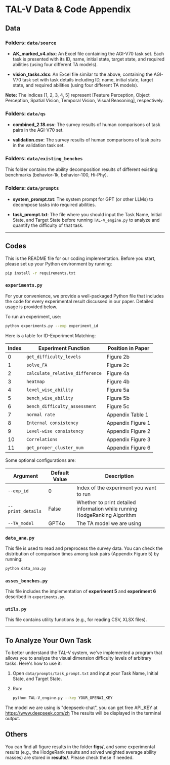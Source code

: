 # TAL-V Data & Code Appendix

## Data

### Folders: `data/source`

- **AK_marked_v4.xlsx**: An Excel file containing the AGI-V70 task set. Each task is presented with its ID, name, initial state, target state, and required abilities (using four different TA models).
  
- **vision_tasks.xlsx**: An Excel file similar to the above, containing the AGI-V70 task set with task details including ID, name, initial state, target state, and required abilities (using four different TA models).

**Note:** The indices [1, 2, 3, 4, 5] represent [Feature Perception, Object Perception, Spatial Vision, Temporal Vision, Visual Reasoning], respectively.

### Folders: `data/qs`

- **combined_2.18.csv**: The survey results of human comparisons of task pairs in the AGI-V70 set.
  
- **validation.csv**: The survey results of human comparisons of task pairs in the validation task set.

### Folders: `data/existing_benches`

This folder contains the ability decomposition results of different existing benchmarks (behavior-1k, behavior-100, Hi-Phy).

### Folders: `data/prompts`

- **system_prompt.txt**: The system prompt for GPT (or other LLMs) to decompose tasks into required abilities.

- **task_prompt.txt**: The file where you should input the Task Name, Initial State, and Target State before running `TAL-V_engine.py` to analyze and quantify the difficulty of that task.

---

## Codes

This is the README file for our coding implementation. Before you start, please set up your Python environment by running:

```bash
pip install -r requirements.txt
```

### `experiments.py`

For your convenience, we provide a well-packaged Python file that includes the code for every experimental result discussed in our paper. Detailed usage is provided below.

To run an experiment, use:

```bash
python experiments.py --exp experiment_id
```

Here is a table for ID-Experiment Matching:

| Index | Experiment Function             | Position in Paper        |
|-------|---------------------------------|--------------------------|
| 0     | `get_difficulty_levels`         | Figure 2b                |
| 1     | `solve_FA`                      | Figure 2c                |
| 2     | `calculate_relative_difference` | Figure 4a                |
| 3     | `heatmap`                       | Figure 4b                |
| 4     | `level_wise_ability`            | Figure 5a                |
| 5     | `bench_wise_ability`            | Figure 5b                |
| 6     | `bench_difficulty_assessment`   | Figure 5c                |
| 7     | `normal rate`                   | Appendix Table 1         |
| 8     | `Internal consistency`          | Appendix Figure 1        |
| 9     | `Level-wise consistency`        | Appendix Figure 2        |
| 10    | `Correlations`                  | Appendix Figure 3        |
| 11    | `get_proper_cluster_num`        | Appendix Figure 6        |

Some optional configurations are:

| Argument       | Default Value | Description                                             |
|----------------|---------------|---------------------------------------------------------|
| `--exp_id`     | 0             | Index of the experiment you want to run                 |
| `--print_details` | False        | Whether to print detailed information while running HodgeRanking Algorithm |
| `--TA_model`   | GPT4o         | The TA model we are using                               |

### `data_ana.py`

This file is used to read and preprocess the survey data. You can check the distribution of comparison times among task pairs (Appendix Figure 5) by running:

```bash
python data_ana.py
```

### `asses_benches.py`

This file includes the implementation of **experiment 5** and **experiment 6** described in `experiments.py`.

### `utils.py`

This file contains utility functions (e.g., for reading CSV, XLSX files).

---

## To Analyze Your Own Task

To better understand the TAL-V system, we've implemented a program that allows you to analyze the visual dimension difficulty levels of arbitrary tasks. Here's how to use it:

1. Open `data/prompts/task_prompt.txt` and input your Task Name, Initial State, and Target State.

2. Run:

   ```bash
   python TAL-V_engine.py --key YOUR_OPENAI_KEY
   ```


The model we are using is "deepseek-chat", you can get free API_KEY at https://www.deepseek.com/zh 
The results will be displayed in the terminal output.

## Others

You can find all figure results in the folder **figs/**, and some experimental results (e.g., the HodgeRank results and solved weighted average ability masses) are stored in **results/**. Please check these if needed.